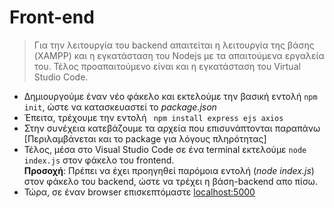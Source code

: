 # Front-end
> Για την λειτουργία του backend απαιτείται η λειτουργία της βάσης (XAMPP) και η εγκατάσταση του Nodejs με τα απαιτούμενα εργαλεία του. Τέλος προαπαιτούμενο είναι και η εγκατάσταση του Virtual Studio Code.


- Δημιουργούμε έναν νέο φάκελο και εκτελούμε την βασική εντολή `npm init`, ώστε να κατασκευαστεί το _package.json_ 
- Έπειτα, τρέχουμε την εντολή ` npm install express ejs axios` 
- Στην συνέχεια κατεβάζουμε τα αρχεία που επισυνάπτονται παραπάνω\
[Περιλαμβάνεται και το package για λόγους πληρότητας] 
- Τέλος, μέσα στο Visual Studio Code σε ένα terminal εκτελούμε `node index.js` στον φάκελο του frontend.\
 __Προσοχή__: Πρέπει να έχει προηγηθεί παρόμοια εντολή (_node index.js_) στον φάκελο του backend, ώστε να τρέχει η βάση-backend απο πίσω.
- Τώρα, σε έναν browser επισκεπτόμαστε [localhost:5000](http://localhost:5000)
